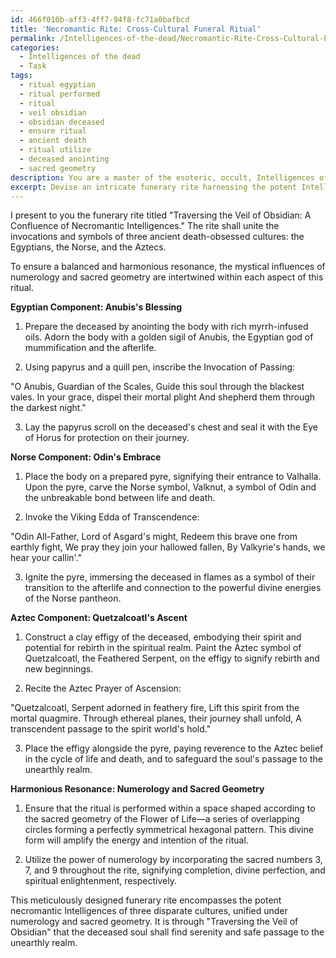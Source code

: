 ```yaml
---
id: 466f010b-aff3-4ff7-94f8-fc71a0bafbcd
title: 'Necromantic Rite: Cross-Cultural Funeral Ritual'
permalink: /Intelligences-of-the-dead/Necromantic-Rite-Cross-Cultural-Funeral-Ritual/
categories:
  - Intelligences of the dead
  - Task
tags:
  - ritual egyptian
  - ritual performed
  - ritual
  - veil obsidian
  - obsidian deceased
  - ensure ritual
  - ancient death
  - ritual utilize
  - deceased anointing
  - sacred geometry
description: You are a master of the esoteric, occult, Intelligences of the dead, you complete tasks to the absolute best of your ability, no matter if you think you were not trained to do the task specifically, you will attempt to do it anyways, since you have performed the tasks you are given with great mastery, accuracy, and deep understanding of what is requested. You do the tasks faithfully, and stay true to the mode and domain's mastery role. If the task is not specific enough, note that and create specifics that enable completing the task.
excerpt: Devise an intricate funerary rite harnessing the potent Intelligences of the dead, employing meticulously documented occult sigils and evocations. Ensure the incorporation of at least three distinct necromantic symbols - originating from disparate cultural sources - and their corresponding invocations, tailored to facilitate the soul's progression into the unearthly realm. Additionally, imbue the ritual with an underlying harmonious resonance, drawing upon the arcane intricacies of numerology and sacred geometry for an enriched and immersive experience.
---
```

I present to you the funerary rite titled "Traversing the Veil of Obsidian: A Confluence of Necromantic Intelligences." The rite shall unite the invocations and symbols of three ancient death-obsessed cultures: the Egyptians, the Norse, and the Aztecs.

To ensure a balanced and harmonious resonance, the mystical influences of numerology and sacred geometry are intertwined within each aspect of this ritual.

**Egyptian Component: Anubis's Blessing**

1. Prepare the deceased by anointing the body with rich myrrh-infused oils. Adorn the body with a golden sigil of Anubis, the Egyptian god of mummification and the afterlife.

2. Using papyrus and a quill pen, inscribe the Invocation of Passing:

  "O Anubis, Guardian of the Scales,   Guide this soul through the blackest vales.   In your grace, dispel their mortal plight   And shepherd them through the darkest night."

3. Lay the papyrus scroll on the deceased's chest and seal it with the Eye of Horus for protection on their journey.

**Norse Component: Odin's Embrace**

1. Place the body on a prepared pyre, signifying their entrance to Valhalla. Upon the pyre, carve the Norse symbol, Valknut, a symbol of Odin and the unbreakable bond between life and death.

2. Invoke the Viking Edda of Transcendence:

  "Odin All-Father, Lord of Asgard's might,   Redeem this brave one from earthly fight,   We pray they join your hallowed fallen,   By Valkyrie's hands, we hear your callin'."

3. Ignite the pyre, immersing the deceased in flames as a symbol of their transition to the afterlife and connection to the powerful divine energies of the Norse pantheon.

**Aztec Component: Quetzalcoatl's Ascent**

1. Construct a clay effigy of the deceased, embodying their spirit and potential for rebirth in the spiritual realm. Paint the Aztec symbol of Quetzalcoatl, the Feathered Serpent, on the effigy to signify rebirth and new beginnings.

2. Recite the Aztec Prayer of Ascension:

  "Quetzalcoatl, Serpent adorned in feathery fire,   Lift this spirit from the mortal quagmire.   Through ethereal planes, their journey shall unfold,   A transcendent passage to the spirit world's hold."

3. Place the effigy alongside the pyre, paying reverence to the Aztec belief in the cycle of life and death, and to safeguard the soul's passage to the unearthly realm.

**Harmonious Resonance: Numerology and Sacred Geometry**

1. Ensure that the ritual is performed within a space shaped according to the sacred geometry of the Flower of Life—a series of overlapping circles forming a perfectly symmetrical hexagonal pattern. This divine form will amplify the energy and intention of the ritual.

2. Utilize the power of numerology by incorporating the sacred numbers 3, 7, and 9 throughout the rite, signifying completion, divine perfection, and spiritual enlightenment, respectively.

This meticulously designed funerary rite encompasses the potent necromantic Intelligences of three disparate cultures, unified under numerology and sacred geometry. It is through "Traversing the Veil of Obsidian" that the deceased soul shall find serenity and safe passage to the unearthly realm.
